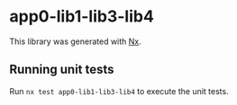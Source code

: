 # app0-lib1-lib3-lib4

This library was generated with [Nx](https://nx.dev).

## Running unit tests

Run `nx test app0-lib1-lib3-lib4` to execute the unit tests.
